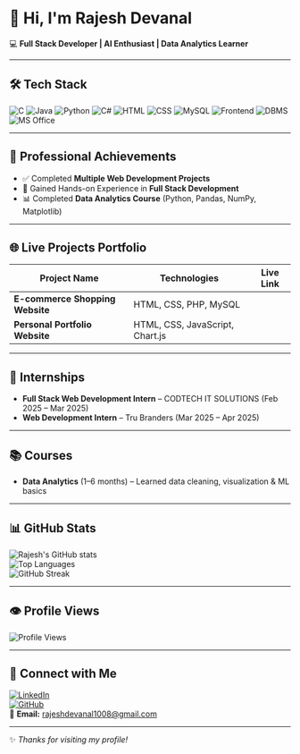 # 👋 Hi, I'm Rajesh Devanal

💻 **Full Stack Developer | AI Enthusiast | Data Analytics Learner**

---

## 🛠 Tech Stack
![C](https://img.shields.io/badge/-C-blue?style=for-the-badge&logo=c)
![Java](https://img.shields.io/badge/-Java-red?style=for-the-badge&logo=java)
![Python](https://img.shields.io/badge/-Python-yellow?style=for-the-badge&logo=python)
![C#](https://img.shields.io/badge/-C%23-purple?style=for-the-badge&logo=c-sharp)
![HTML](https://img.shields.io/badge/-HTML-orange?style=for-the-badge&logo=html5)
![CSS](https://img.shields.io/badge/-CSS-blue?style=for-the-badge&logo=css3)
![MySQL](https://img.shields.io/badge/-MySQL-darkblue?style=for-the-badge&logo=mysql)
![Frontend](https://img.shields.io/badge/-Frontend-ff69b4?style=for-the-badge&logo=html5)
![DBMS](https://img.shields.io/badge/-DBMS-lightgrey?style=for-the-badge&logo=database)
![MS Office](https://img.shields.io/badge/-MS%20Office-orange?style=for-the-badge&logo=microsoft-office)

---

## 🚀 Professional Achievements
- ✅ Completed **Multiple Web Development Projects**
- 🤖 Gained Hands-on Experience in **Full Stack Development**
- 📊 Completed **Data Analytics Course** (Python, Pandas, NumPy, Matplotlib)

---

## 🌐 Live Projects Portfolio
| Project Name | Technologies | Live Link |
|--------------|-------------|-----------|
| **E-commerce Shopping Website** | HTML, CSS, PHP, MySQL 
| **Personal Portfolio Website** | HTML, CSS, JavaScript, Chart.js |

---

## 🏢 Internships
- **Full Stack Web Development Intern** – CODTECH IT SOLUTIONS (Feb 2025 – Mar 2025)  
- **Web Development Intern** – Tru Branders (Mar 2025 – Apr 2025)

---

## 📚 Courses
- **Data Analytics** (1–6 months) – Learned data cleaning, visualization & ML basics

---

## 📊 GitHub Stats
![Rajesh's GitHub stats](https://github-readme-stats.vercel.app/api?username=Rajeshdevanal&show_icons=true&theme=tokyonight)  
![Top Languages](https://github-readme-stats.vercel.app/api/top-langs/?username=Rajeshdevanal&layout=compact&theme=tokyonight)  
![GitHub Streak](https://github-readme-streak-stats.herokuapp.com/?user=Rajeshdevanal&theme=tokyonight)

---

## 👁️ Profile Views
![Profile Views](https://komarev.com/ghpvc/?username=Rajeshdevanal&color=blue)

---

## 🔗 Connect with Me
[![LinkedIn](https://img.shields.io/badge/-LinkedIn-blue?logo=linkedin)](https://linkedin.com/in/rajesh-devanal-a3151)  
[![GitHub](https://img.shields.io/badge/-GitHub-black?logo=github)](https://github.com/Rajeshdevanal)  
📧 **Email:** rajeshdevanal1008@gmail.com  

---
✨ _Thanks for visiting my profile!_
